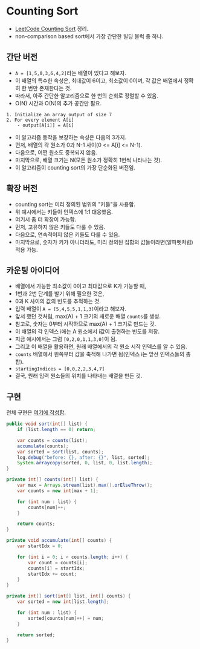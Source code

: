 # Counting Sort

- [LeetCode Counting Sort](https://leetcode.com/explore/learn/card/sorting/695/non-comparison-based-sorts/4437/) 정리.
- non-comparison based sort에서 가장 간단한 빌딩 블럭 중 하나.

## 간단 버전

- `A = [1,5,0,3,6,4,2]`라는 배열이 있다고 해보자.
- 이 배열의 특수한 속성은, 최대값이 6이고, 최소값이 0이며, 각 값은 배열에서 정확히 한 번만 존재한다는 것.
- 따라서, 아주 간단한 알고리즘으로 한 번의 순회로 정렬할 수 있음.
- O(N) 시간과 O(N)의 추가 공간만 필요.

```
1. Initialize an array output of size 7
2. For every element A[i]
    - output[A[i]] = A[i]
```

- 이 알고리즘 동작을 보장하는 속성은 다음의 3가지.
- 먼저, 배열의 각 원소가 0과 N-1 사이(0 <= A[i] <= N-1).
- 다음으로, 어떤 원소도 중복되지 않음.
- 마지막으로, 배열 크기는 N(모든 원소가 정확히 1번씩 나타나는 것).
- 이 알고리즘이 counting sort의 가장 단순화된 버전임.

## 확장 버전

- counting sort는 미리 정의된 범위의 "키들"을 사용함.
- 위 예시에서는 키들이 인덱스에 1:1 대응했음.
- 여기서 좀 더 확장이 가능함.
- 먼저, 고유하지 않은 키들도 다룰 수 있음.
- 다음으로, 연속적이지 않은 키들도 다룰 수 있음.
- 마지막으로, 숫자가 키가 아니더라도, 미리 정의된 집합의 값들이라면(알파벳처럼) 적용 가능.

## 카운팅 아이디어

- 배열에서 가능한 최소값이 0이고 최대값으로 K가 가능할 때,
- 1번과 2번 단계를 발기 위해 필요한 것은,
- 0과 K 사이의 값의 빈도를 추적하는 것.
- 입력 배열이 `A = [5,4,5,5,1,1,3]`이라고 해보자.
- 앞서 했던 것처럼, max(A) + 1 크기의 새로운 배열 `counts`를 생성.
- 참고로, 숫자는 0부터 시작하므로 max(A) + 1 크기로 만드는 것.
- 이 배열의 각 인덱스 i에는 A 원소에서 i값이 출현하는 빈도를 저장.
- 지금 예시에서는 그럼 `[0,2,0,1,1,3,0]`이 됨.
- 그리고 이 배열을 활용하면, 원래 배열에서의 각 원소 시작 인덱스를 알 수 있음.
- `counts` 배열에서 왼쪽부터 값을 축적해 나가면 됨(인덱스 i는 앞선 인덱스들의 총합).
- `startingIndices = [0,0,2,2,3,4,7]`
- 결국, 원래 입력 원소들의 위치를 나타내는 배열을 만든 것.

## 구현

전체 구현은 [여기에 작성함](https://github.com/codehumane/algorithm/commit/bbb16db13f1f254b115ccd4c9c4caf7c77bd5512).

```java
public void sort(int[] list) {
    if (list.length == 0) return;

    var counts = counts(list);
    accumulate(counts);
    var sorted = sort(list, counts);
    log.debug("before: {}, after: {}", list, sorted);
    System.arraycopy(sorted, 0, list, 0, list.length);
}

private int[] counts(int[] list) {
    var max = Arrays.stream(list).max().orElseThrow();
    var counts = new int[max + 1];

    for (int num : list) {
        counts[num]++;
    }

    return counts;
}

private void accumulate(int[] counts) {
    var startIdx = 0;

    for (int i = 0; i < counts.length; i++) {
        var count = counts[i];
        counts[i] = startIdx;
        startIdx += count;
    }
}

private int[] sort(int[] list, int[] counts) {
    var sorted = new int[list.length];

    for (int num : list) {
        sorted[counts[num]++] = num;
    }

    return sorted;
}
```
